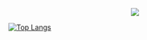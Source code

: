 <p align="center">
  <img src="gow.gif" />
</p>

[![Top Langs](https://github-readme-stats.vercel.app/api/top-langs/?username=petesamper)](https://github.com/anuraghazra/github-readme-stats)

<!--
**petesamper/petesamper** is a ✨ _special_ ✨ repository because its `README.md` (this file) appears on your GitHub profile.

Here are some ideas to get you started:

- 🔭 I’m currently working on ...
- 🌱 I’m currently learning ...
- 👯 I’m looking to collaborate on ...
- 🤔 I’m looking for help with ...
- 💬 Ask me about ...
- 📫 How to reach me: ...
- 😄 Pronouns: ...
- ⚡ Fun fact: ...
-->
